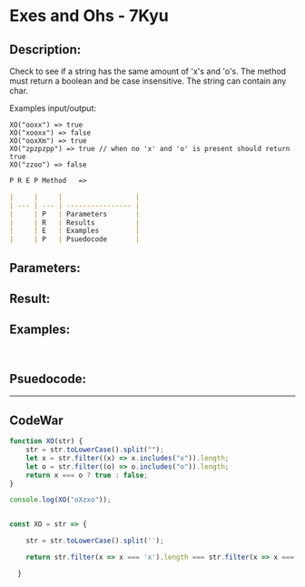 # Exes and Ohs - 7Kyu

## Description:

Check to see if a string has the same amount of 'x's and 'o's. The method must return a boolean and be case insensitive. The string can contain any char.

Examples input/output:

	XO("ooxx") => true
	XO("xooxx") => false
	XO("ooxXm") => true
	XO("zpzpzpp") => true // when no 'x' and 'o' is present should return true
	XO("zzoo") => false


```md
P R E P Method   =>

|     |     |                  |
| --- | --- | ---------------- |
|     | P   | Parameters       |
|     | R   | Results          |
|     | E   | Examples         |
|     | P   | Psuedocode       |
```
## Parameters: 

## Result: 

## Examples: 
```js
 
```
## Psuedocode: 


---


## CodeWar

```js
function XO(str) {
	str = str.toLowerCase().split("");
	let x = str.filter((x) => x.includes("x")).length;
	let o = str.filter((o) => o.includes("o")).length;
	return x === o ? true : false;
}

console.log(XO("oXzxo"));


const XO = str => {

    str = str.toLowerCase().split('');

    return str.filter(x => x === 'x').length === str.filter(x => x === 'o').length;

  }
```